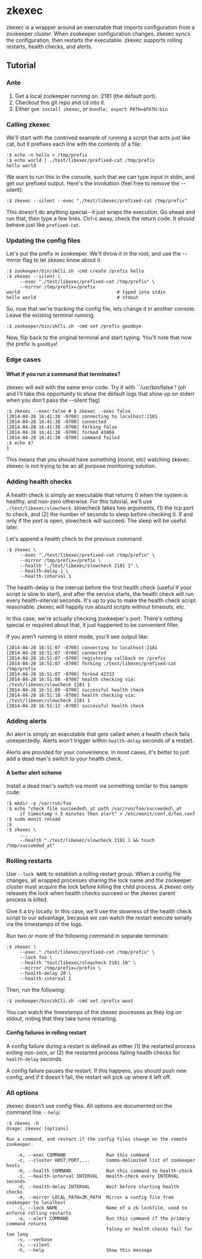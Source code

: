 # zkexec

zkexec is a wrapper around an executable that imports configuration from a zookeeper cluster.  When zookeeper configuration changes, zkexec syncs the configuration, then restarts the executable.  zkexec supports rolling restarts, health checks, and alerts.

## Tutorial

### Ante

1. Get a local zookeeper running on :2181 (the default port).
2. Checkout this git repo and cd into it.
3. Either `gem install zkexec`, or `bundle; export PATH=$PATH:bin`

### Calling zkexec

We'll start with the contrived example of running a script that acts just like cat, but it prefixes each line with the contents of a file:

    :$ echo -n hello > /tmp/prefix
    :$ echo world | ./test/libexec/prefixed-cat /tmp/prefix
    hello world

We want to run this in the console, such that we can type input in stdin, and get our prefixed output.  Here's the invokation (feel free to remove the --silent):

    :$ zkexec --silent --exec "./test/libexec/prefixed-cat /tmp/prefix"

This doesn't do anything special--it just wraps the execution.  Go ahead and run that, then type a few lines.  Ctrl-c away, check the return code.  It should behave just like `prefixed-cat`.

### Updating the config files

Let's put the prefix in zookeeper.  We'll throw it in the root, and use the --mirror flag to let zkexec know about it.

    :$ zookeeper/bin/zkCli.sh -cmd create /prefix hello
    :$ zkexec --silent \
         --exec "./test/libexec/prefixed-cat /tmp/prefix" \
         --mirror /tmp/prefix=/prefix
    world                                    # typed into stdin
    hello world                              # stdout    

So, now that we're tracking the config file, lets change it in another console.  Leave the existing terminal running.

    :$ zookeeper/bin/zkCli.sh -cmd set /prefix goodbye

Now, flip back to the original terminal and start typing.  You'll note that now the prefix is `goodbye`!

### Edge cases

#### What if you run a command that terminates?

zkexec will exit with the same error code.  Try it with ``/usr/bin/false`! (oh and I'll take this opportunity to show the default logs that show up on stderr when you don't pass the --silent flag)

    :$ zkexec --exec false # $ zkexec --exec false
    [2014-04-28 16:41:38 -0700] connecting to localhost:2181
    [2014-04-28 16:41:38 -0700] connected
    [2014-04-28 16:41:38 -0700] forking false
    [2014-04-28 16:41:38 -0700] forked 41804
    [2014-04-28 16:41:38 -0700] command failed
    :$ echo $?
    1

This means that you should have something (monit, etc) watching zkexec.  zkexec is not trying to be an all purpose monitoring solution.

### Adding health checks

A health check is simply an executable that returns 0 when the system is healthy, and non-zero otherwise.  For this tutorial, we'll use `./test/libexec/slowcheck`.  slowcheck takes two arguments, (1) the tcp port to check, and (2) the number of seconds to sleep before checking it.  If and only if the port is open, slowcheck will succeed.  The sleep will be useful later.

Let's append a health check to the previous command

    :$ zkexec \
         --exec "./test/libexec/prefixed-cat /tmp/prefix" \
         --mirror /tmp/prefix=/prefix \
         --health "./test/libexec/slowcheck 2181 1" \
         --health-delay 1 \
         --health-interval 1

The health-delay is the interval before the first health check (useful if your script is slow to start), and after the service starts, the health check will run every health-interval seconds.  It's up to you to make the health check script reasonable.  zkexec will happily run absurd scripts without timeouts, etc.

In this case, we're actually checking zookeeper's port. There's nothing special or required about that, it just happened to be convenient filler.

If you aren't running in silent mode, you'll see output like:

    [2014-04-28 16:51:07 -0700] connecting to localhost:2181
    [2014-04-28 16:51:07 -0700] connected
    [2014-04-28 16:51:07 -0700] registering callback on /prefix
    [2014-04-28 16:51:07 -0700] forking ./test/libexec/prefixed-cat /tmp/prefix
    [2014-04-28 16:51:07 -0700] forked 42333
    [2014-04-28 16:51:08 -0700] health checking via: ./test/libexec/slowcheck 2181 1
    [2014-04-28 16:51:09 -0700] successful health check
    [2014-04-28 16:51:10 -0700] health checking via: ./test/libexec/slowcheck 2181 1
    [2014-04-28 16:51:12 -0700] successful health check


### Adding alerts

An alert is simply an executable that gets called when a health check fails unexpectedly.  Alerts won't trigger within `health-delay` seconds of a restart.

Alerts are provided for your convenience.  In most cases, it's better to just add a dead man's switch to your health check.

#### A better alert scheme

Install a dead man's switch via monit via something similar to this sample code:

    :$ mkdir -p /var/run/foo
    :$ echo "check file succeeded\_at path /var/run/foo/succeeded\_at 
         if timestamp < 5 minutes then alert" > /etc/monit/conf.d/foo.conf
    :$ sudo monit reload 
    :$
    :$ zkexec \
         ...
         --health "./test/libexec/slowcheck 2181 1 && touch /tmp/succeeded_at" 

### Rolling restarts

Use `--lock NAME` to establish a rolling restart group.  When a config file changes, all wrapped processes sharing the lock name and the zookeeper cluster must acquire the lock before killing the child process.  A zkexec only releases the lock when health checks succeed or the zkexec parent process is killed.

Give it a try locally.  In this case, we'll use the slowness of the health check script to our advantage, because we can watch the restart execute serially via the timestamps of the logs.

Run two or more of the following command in separate terminals:

    :$ zkexec \
         --exec "./test/libexec/prefixed-cat /tmp/prefix" \
         --lock foo \
         --health "test/libexec/slowcheck 2181 10" \
         --mirror /tmp/prefix=/prefix \
         --health-delay 20 \
         --health-interval 1

Then, run the following:

    :$ zookeeper/bin/zkCli.sh -cmd set /prefix woot

You can watch the timestamps of the zkexec processes as they log on stdout, noting that they take turns restarting.

#### Config failures in rolling restart

A config failure during a restart is defined as either (1) the restarted process exiting non-zero, or (2) the restarted process failing health checks for `health-delay` seconds.

A config failure pauses the restart.  If this happens, you should push new config, and if it doesn't fail, the restart will pick up where it left off.

### All options

zkexec doesn't use config files.  All options are documented on the command line `--help`:

    :$ zkexec -h
    Usage: zkexec [options]

    Run a command, and restart if the config files change on the remote zookeeper.

        -e, --exec COMMAND               Run this command
        -c, --cluster HOST:PORT,...      Comma-delimited list of zookeeper hosts
        -H, --health COMMAND             Run this command to health-check
        -i, --health-interval INTERVAL   Health-check every INTERVAL seconds
        -d, --health-delay INTERVAL      Wait before starting health checks
        -m, --mirror LOCAL_PATH=ZK_PATH  Mirror a config file from zookeeper to localhost
        -l, --lock NAME                  Name of a zk lockfile, used to enforce rolling restarts
        -a, --alert COMMAND              Run this command if the primary command returns
                                         falsey or health checks fail for too long
        -v, --verbose
        -s, --silent
        -h, --help                       Show this message